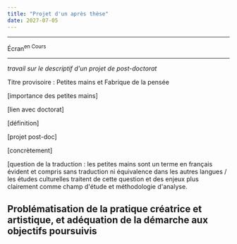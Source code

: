 ```yaml
---
title: "Projet d'un après thèse"
date: 2027-07-05
---
```


---

Écran<sup>en Cours</sup>


----

*travail sur le descriptif d'un projet de post-doctorat*

Titre provisoire : Petites mains et Fabrique de la pensée


[importance des petites mains]


[lien avec doctorat]



[définition]


[projet post-doc]

[concrètement]

 [question de la traduction : les petites mains sont un terme en français évident et compris sans traduction ni équivalence dans les autres langues / les études culturelles traitent de cette question et des enjeux plus clairement comme champ d'étude et méthodologie d'analyse.


## Problématisation de la pratique créatrice et artistique, et adéquation de la démarche aux objectifs poursuivis
